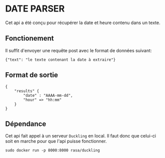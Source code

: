 # DATE PARSER
Cet api a été conçu pour récupérer la date et heure contenu dans un texte.
## Fonctionement
Il suffit d'envoyer une requête post avec le format de données suivant:
```
{"text": "le texte contenant la date à extraire"}
```
## Format de sortie
```
{
    "results" {
        "date" : "AAAA-mm-dd",
        "hour" => "hh:mm"
    }
}
```

## Dépendance
Cet api fait appel à un serveur `Duckling` en local. Il faut donc que celui-ci soit en marche pour que l'api puisse fonctionner.
```
sudo docker run -p 8000:8000 rasa/duckling
```
